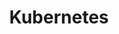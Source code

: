 ---
layout: taglayout
title: "Kubernetes"
tag: kubernetes
tags: [aws, azure, devops, powershell, cloudformation, dotnet, docker, kubernetes, github, ef]
---